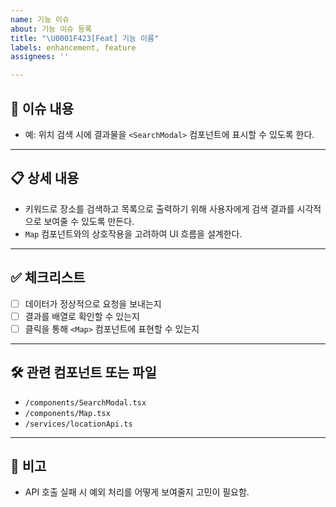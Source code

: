 ```yaml
---
name: 기능 이슈
about: 기능 이슈 등록
title: "\U0001F423[Feat] 기능 이름"
labels: enhancement, feature
assignees: ''

---
```


## 📌 이슈 내용

<!-- 어떤 기능을 추가하거나 개선하려는지 간단히 설명해주세요 -->
- 예: 위치 검색 시에 결과물을 `<SearchModal>` 컴포넌트에 표시할 수 있도록 한다.

---

## 📋 상세 내용

<!-- 이 기능이 어떤 맥락에서 필요한지, 어떤 방식으로 동작해야 하는지 설명해주세요 -->
- 키워드로 장소를 검색하고 목록으로 출력하기 위해 사용자에게 검색 결과를 시각적으로 보여줄 수 있도록 만든다.
- `Map` 컴포넌트와의 상호작용을 고려하여 UI 흐름을 설계한다.

---

## ✅ 체크리스트

<!-- 아래 항목 중 완료된 항목에 체크해주세요 (x를 넣으면 체크됩니다) -->
- [ ] 데이터가 정상적으로 요청을 보내는지
- [ ] 결과를 배열로 확인할 수 있는지
- [ ] 클릭을 통해 `<Map>` 컴포넌트에 표현할 수 있는지

---

## 🛠 관련 컴포넌트 또는 파일

<!-- 수정하거나 참고해야 할 컴포넌트, 파일, 폴더 등을 명시해주세요 -->
- `/components/SearchModal.tsx`
- `/components/Map.tsx`
- `/services/locationApi.ts`

---

## 💬 비고

<!-- 추가적으로 논의할 내용이나 우려되는 점이 있다면 작성해주세요 -->
- API 호출 실패 시 예외 처리를 어떻게 보여줄지 고민이 필요함.
